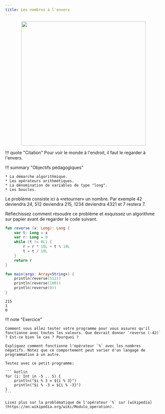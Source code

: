 ```yaml
---
title: Les nombres à l'envers
---
```


<center>
    <img src="../images/reverse.jpg" width="400">
</center>

!!! quote "Citation"
    Pour voir le monde à l'endroit, il faut le regarder à l'envers.

!!! summary "Objectifs pédagogiques"

    * La démarche algorithmique.
    * Les opérateurs arithmétiques.
    * La dénomination de variables de type "long".
    * Les boucles.

Le problème consiste ici à «retourner» un nombre. Par exemple 42 deviendra 24, 512 deviendra 215, 1234 deviendra 4321 et 7 restera 7.

Réfléchissez comment résoudre ce problème et esquissez un algorithme sur papier avant de regarder le code suivant.

``` kotlin
fun reverse (x: Long): Long {
    var t: Long = x
    var r: Long = 0
    while (t != 0L) {
        r = r * 10L + t % 10L
        t = t / 10L
    }
    return r
}

fun main(args: Array<String>) {
    println(reverse(512))
    println(reverse(100))
    println(reverse(0))
}
```

```
215
1
0
```

!!! note "Exercice"

    Comment vous allez tester votre programme pour vous assurez qu'il fonctionne avec toutes les valeurs. Que devrait donner `reverse (-42)` ? Est-ce bien le cas ? Pourquoi ?

    Expliquez comment fonctionne l'opérateur `%` avec les nombres négatifs. Notez que ce comportement peut varier d'un langage de programmation à un autre.

    Testez avec ce petit programme:

    ``` kotlin
    for (i: Int in -5 .. 5) {
        println("$i % 3 = ${i % 3}")
        println("$i % -3 = ${i % -3}")
    }
    ```

    Lisez plus sur la problématique de l'opérateur `%` sur [wikipedia](https://en.wikipedia.org/wiki/Modulo_operation).
